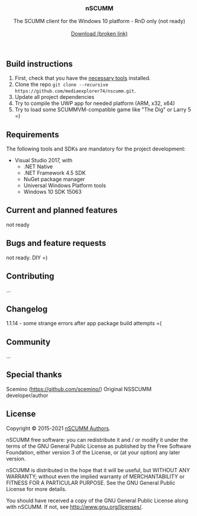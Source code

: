<p align="center">
  <h3 align="center">nSCUMM</h3>

  <p align="center">
    The SCUMM client for the Windows 10 platform - RnD only (not ready)
    <br>
    <br>
    <a href="https://www.microsoft.com/store/apps/1111111111111">Download (broken link)</a>   
  </p>
</p>

<br>

## Build instructions
1. First, check that you have the [necessary tools](#requirements) installed.
2. Clone the repo `git clone --recursive https://github.com/mediaexplorer74/nscumm.git`.
3. Update all project dependencies
4. Try to compile the UWP app for needed platform (ARM, x32, x64)
5. Try to load some SCUMMVM-compatible game like "The Dig" or Larry 5 =)

## Requirements
The following tools and SDKs are mandatory for the project development:
* Visual Studio 2017, with
    * .NET Native
    * .NET Framework 4.5 SDK
    * NuGet package manager
    * Universal Windows Platform tools
    * Windows 10 SDK 15063


## Current and planned features
not ready

## Bugs and feature requests
not ready. DIY =)

## Contributing
...

## Changelog
1.1.14 - some strange errors after app package build attempts =(

## Community
...


## Special thanks
Scemino (https://github.com/scemino/) Original NSSCUMM developer/author


## License
Copyright © 2015-2021 [nSCUMM Authors](https://github.com/scemino/nscumm/graphs/contributors).

nSCUMM free software: you can redistribute it and / or modify it under the terms of the GNU General Public License 
as published by the Free Software Foundation, either version 3 of the License, or (at your option) any later version.

nSCUMM is distributed in the hope that it will be useful, but WITHOUT ANY WARRANTY; without even the implied warranty 
of MERCHANTABILITY or FITNESS FOR A PARTICULAR PURPOSE. See the GNU General Public License for more details.

You should have received a copy of the GNU General Public License along with nSCUMM. 
If not, see http://www.gnu.org/licenses/.
